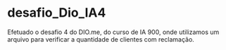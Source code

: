 # desafio_Dio_IA4

Efetuado o desafio 4 do DIO.me, do curso de IA 900, onde utilizamos um arquivo para verificar a quantidade de clientes com reclamação.

